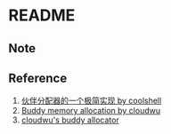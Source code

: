 README
============
## Note

## Reference
1. [伙伴分配器的一个极简实现 by coolshell](http://coolshell.cn/articles/10427.html)
2. [Buddy memory allocation by cloudwu](http://blog.codingnow.com/2011/12/buddy_memory_allocation.html)
3. [cloudwu's buddy allocator](https://github.com/cloudwu/buddy)
